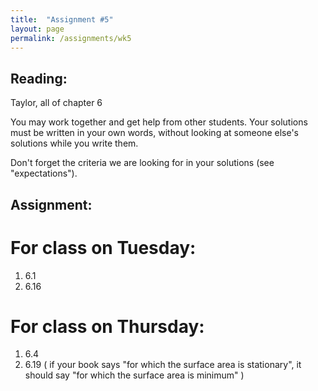 ```yaml
---
title:  "Assignment #5"
layout: page
permalink: /assignments/wk5
---
```


## Reading:  
Taylor, all of chapter 6

You may work together and get help from other students. Your solutions must be written in your own words, without looking at someone else's solutions while you write them.

Don't forget the criteria we are looking for in your solutions (see "expectations").

## Assignment:

# For class on Tuesday:

1. 6.1
2. 6.16

# For class on Thursday:

1. 6.4
2. 6.19 ( if your book says "for which the surface area is stationary", it should say "for which the surface area is minimum" )
